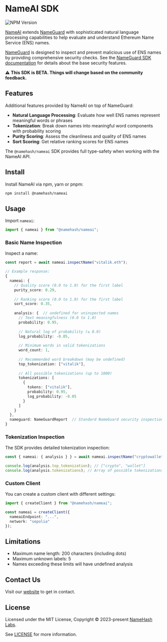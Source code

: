 # NameAI SDK

![NPM Version](https://img.shields.io/npm/v/@namehash/nameai)

[NameAI](https://nameai.dev) extends [NameGuard](https://nameguard.io) with sophisticated natural language processing capabilities to help evaluate and understand Ethereum Name Service (ENS) names.

[NameGuard](https://nameguard.io) is designed to inspect and prevent malicious use of ENS names by providing comprehensive security checks. See the [NameGuard SDK documentation](../nameguard-sdk/README.md) for details about the base security features.

⚠️ **This SDK is BETA. Things will change based on the community feedback.**

## Features

Additional features provided by NameAI on top of NameGuard:
- **Natural Language Processing**: Evaluate how well ENS names represent meaningful words or phrases
- **Tokenization**: Break down names into meaningful word components with probability scoring
- **Purity Scoring**: Assess the cleanliness and quality of ENS names
- **Sort Scoring**: Get relative ranking scores for ENS names

The `@namehash/nameai` SDK provides full type-safety when working with the NameAI API.

## Install

Install NameAI via npm, yarn or pnpm:

```bash
npm install @namehash/nameai
```

## Usage

Import `nameai`:

```ts
import { nameai } from "@namehash/nameai";
```

### Basic Name Inspection

Inspect a name:

```ts
const report = await nameai.inspectName("vitalik.eth");

// Example response:
{
  nameai: {
    // Quality score (0.0 to 1.0) for the first label
    purity_score: 0.29,
    
    // Ranking score (0.0 to 1.0) for the first label
    sort_score: 0.35,
    
    analysis: {  // undefined for uninspected names
      // Text meaningfulness (0.0 to 1.0)
      probability: 0.95,
      
      // Natural log of probability (≤ 0.0)
      log_probability: -0.05,
      
      // Minimum words in valid tokenizations
      word_count: 1,
      
      // Recommended word breakdown (may be undefined)
      top_tokenization: ["vitalik"],
      
      // All possible tokenizations (up to 1000)
      tokenizations: [
        {
          tokens: ["vitalik"],
          probability: 0.95,
          log_probability: -0.05
        }
      ]
    }
  },
  nameguard: NameGuardReport  // Standard NameGuard security inspection
}
```

### Tokenization Inspection

The SDK provides detailed tokenization inspection:

```ts
const { nameai: { analysis } } = await nameai.inspectName("cryptowallet.eth");

console.log(analysis.top_tokenization); // ["crypto", "wallet"]
console.log(analysis.tokenizations); // Array of possible tokenizations with probabilities
```

### Custom Client

You can create a custom client with different settings:

```ts
import { createClient } from "@namehash/nameai";

const nameai = createClient({
  nameaiEndpoint: "...",
  network: "sepolia"
});
```

## Limitations

- Maximum name length: 200 characters (including dots)
- Maximum unknown labels: 5
- Names exceeding these limits will have undefined analysis

## Contact Us

Visit our [website](https://namehashlabs.org/) to get in contact.

## License

Licensed under the MIT License, Copyright © 2023-present [NameHash Labs](https://namehashlabs.org).

See [LICENSE](./LICENSE) for more information.
